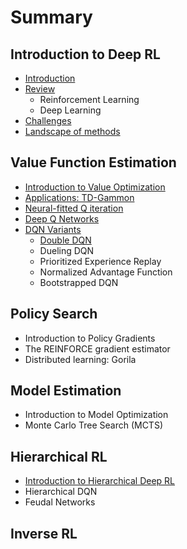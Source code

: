 # Summary

## Introduction to Deep RL

* [Introduction](README.md)
* [Review](recap-reinforcement-learning.md)
  * Reinforcement Learning
  * Deep Learning
* [Challenges](value-optimization.md)
* [Landscape of methods](landscape-of-deep-rl-methods.md)

## Value Function Estimation

* [Introduction to Value Optimization](introduction-to-value-optimization.md)
* [Applications: TD-Gammon](applications-td-gammon.md)
* [Neural-fitted Q iteration](introduction-to-value-optimization/neural-fitted-q-iteration.md)
* [Deep Q Networks](deep-q-networks.md)
* [DQN Variants](dqn-variants.md)
  * [Double DQN](dqn-variants/double-dqn.md)
  * Dueling DQN
  * Prioritized Experience Replay
  * Normalized Advantage Function
  * Bootstrapped DQN

## Policy Search

* Introduction to Policy Gradients
* The REINFORCE gradient estimator
* Distributed learning: Gorila

## Model Estimation

* Introduction to Model Optimization
* Monte Carlo Tree Search \(MCTS\)

## Hierarchical RL

* [Introduction to Hierarchical Deep RL](hierarchical-rl/introduction.md)
* Hierarchical DQN
* Feudal Networks

## Inverse RL

